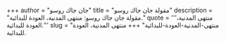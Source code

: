 +++
author = "جان جاك روسو"
title = "مقولة جان جاك روسو"
description = "مقولة جان جاك روسو: منتهى المدنية، العودة للبدائية."
quote = '''منتهى المدنية، العودة للبدائية.''' 
slug = "منتهى-المدنية-العودة-للبدائية"
+++
منتهى المدنية، العودة للبدائية.
